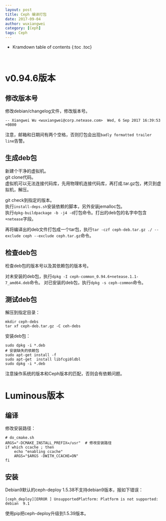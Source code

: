 ```yaml
---
layout: post
title: Ceph 编译打包
date: 2017-09-04
author: wuxiangwei
category: [Ceph]
tags: Ceph
---
```


* Kramdown table of contents
{:toc .toc}
<br>

# v0.94.6版本

## 修改版本号

修改debian/changelog文件，修改版本号。

```
-- Xiangwei Wu <wuxiangwei@corp.netease.com>  Wed, 6 Sep 2017 16:39:53 +0800
```
注意，邮箱和日期间有两个空格，否则打包会出现`badly formatted trailer line`告警。

## 生成deb包

新建个干净的虚拟机。    
git clone代码。    
虚拟机可以无法连接代码库，先用物理机连接代码库，再打成.tar.gz包，拷贝到虚拟机，解压。

git check到指定的版本。    
执行`install-deps.sh`安装依赖的脚本，另外安装jemalloc包。    
执行`dpkg-buildpackage -b -j4 -d`打包命令。打出的deb包的名字中包含`+netease`字段。        

再将编译出的deb文件打包成一个tar包，执行`tar -czf ceph-deb.tar.gz ./ --exclude ceph --exclude ceph.tar.gz`命令。    


## 检查deb包

检查deb包的版本号以及其依赖包的版本号。

对未安装的deb包，执行`dpkg -I ceph-common_0.94.6+netease.1.1-7_amd64.deb`命令。
对已安装的deb包，执行`dpkg -s ceph-common`命令。


## 测试deb包

解压到指定目录：    
```
mkdir ceph-debs
tar xf ceph-deb.tar.gz -C ceh-debs
```

安装deb包：    

```
sudo dpkg -i *.deb
# 安装缺失的依赖包
sudo apt-get install -f
sudo apt-get  install libfcgi0ldbl
sudo dpkg -i *.deb
```
注意操作系统的版本和Ceph版本的匹配，否则会有依赖问题。

# Luminous版本

## 编译

修改安装路径：

```shell
# do_cmake.sh
ARGS="-DCMAKE_INSTALL_PREFIX=/usr"  # 修改安装路径
if which ccache ; then
    echo "enabling ccache"
    ARGS="$ARGS -DWITH_CCACHE=ON"
fi
```

## 安装

Debian9默认的ceph-deploy 1.5.38不支持debian9版本，报如下错误：    

```
[ceph_deploy][ERROR ] UnsupportedPlatform: Platform is not supported: debian  9.1
```
使用pip把ceph-deploy升级到1.5.39版本。


